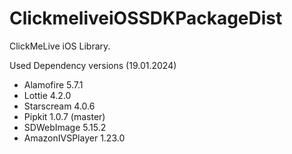 # ClickmeliveiOSSDKPackageDist

ClickMeLive iOS Library. 

Used Dependency versions (19.01.2024)
- Alamofire 5.7.1
- Lottie 4.2.0
- Starscream 4.0.6
- Pipkit 1.0.7 (master)
- SDWebImage 5.15.2
- AmazonIVSPlayer 1.23.0
